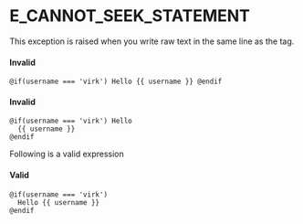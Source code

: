 # E_CANNOT_SEEK_STATEMENT

This exception is raised when you write raw text in the same line as the tag.

#### Invalid
```edge
@if(username === 'virk') Hello {{ username }} @endif
```

#### Invalid
```edge
@if(username === 'virk') Hello
  {{ username }}
@endif
```

Following is a valid expression

#### Valid
```edge
@if(username === 'virk')
  Hello {{ username }}
@endif
```
